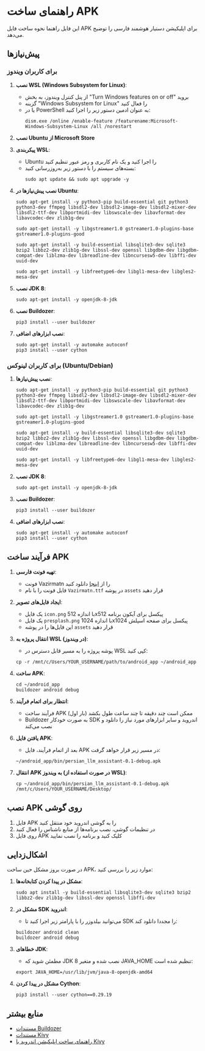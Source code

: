 # راهنمای ساخت APK

این فایل راهنما نحوه ساخت فایل APK برای اپلیکیشن دستیار هوشمند فارسی را توضیح می‌دهد.

## پیش‌نیازها

### برای کاربران ویندوز

1. **نصب WSL (Windows Subsystem for Linux)**:
   - از پنل کنترل ویندوز، به بخش "Turn Windows features on or off" بروید
   - گزینه "Windows Subsystem for Linux" را فعال کنید
   - یا در PowerShell به عنوان ادمین دستور زیر را اجرا کنید:
     ```
     dism.exe /online /enable-feature /featurename:Microsoft-Windows-Subsystem-Linux /all /norestart
     ```

2. **نصب Ubuntu از Microsoft Store**

3. **پیکربندی WSL**:
   - Ubuntu را اجرا کنید و یک نام کاربری و رمز عبور تنظیم کنید
   - بسته‌های سیستم را با دستور زیر به‌روزرسانی کنید:
     ```
     sudo apt update && sudo apt upgrade -y
     ```

4. **نصب پیش‌نیازها در Ubuntu**:
   ```
   sudo apt-get install -y python3-pip build-essential git python3 python3-dev ffmpeg libsdl2-dev libsdl2-image-dev libsdl2-mixer-dev libsdl2-ttf-dev libportmidi-dev libswscale-dev libavformat-dev libavcodec-dev zlib1g-dev
   ```
   ```
   sudo apt-get install -y libgstreamer1.0 gstreamer1.0-plugins-base gstreamer1.0-plugins-good
   ```
   ```
   sudo apt-get install -y build-essential libsqlite3-dev sqlite3 bzip2 libbz2-dev zlib1g-dev libssl-dev openssl libgdbm-dev libgdbm-compat-dev liblzma-dev libreadline-dev libncursesw5-dev libffi-dev uuid-dev
   ```
   ```
   sudo apt-get install -y libfreetype6-dev libgl1-mesa-dev libgles2-mesa-dev
   ```

5. **نصب JDK 8**:
   ```
   sudo apt-get install -y openjdk-8-jdk
   ```

6. **نصب Buildozer**:
   ```
   pip3 install --user buildozer
   ```

7. **نصب ابزارهای اضافی**:
   ```
   sudo apt-get install -y automake autoconf
   pip3 install --user cython
   ```

### برای کاربران لینوکس (Ubuntu/Debian)

1. **نصب پیش‌نیازها**:
   ```
   sudo apt-get install -y python3-pip build-essential git python3 python3-dev ffmpeg libsdl2-dev libsdl2-image-dev libsdl2-mixer-dev libsdl2-ttf-dev libportmidi-dev libswscale-dev libavformat-dev libavcodec-dev zlib1g-dev
   ```
   ```
   sudo apt-get install -y libgstreamer1.0 gstreamer1.0-plugins-base gstreamer1.0-plugins-good
   ```
   ```
   sudo apt-get install -y build-essential libsqlite3-dev sqlite3 bzip2 libbz2-dev zlib1g-dev libssl-dev openssl libgdbm-dev libgdbm-compat-dev liblzma-dev libreadline-dev libncursesw5-dev libffi-dev uuid-dev
   ```
   ```
   sudo apt-get install -y libfreetype6-dev libgl1-mesa-dev libgles2-mesa-dev
   ```

2. **نصب JDK 8**:
   ```
   sudo apt-get install -y openjdk-8-jdk
   ```

3. **نصب Buildozer**:
   ```
   pip3 install --user buildozer
   ```

4. **نصب ابزارهای اضافی**:
   ```
   sudo apt-get install -y automake autoconf
   pip3 install --user cython
   ```

## فرآیند ساخت APK

1. **تهیه فونت فارسی**:
   - فونت Vazirmatn را از [اینجا](https://github.com/rastikerdar/vazirmatn/releases) دانلود کنید
   - فایل فونت را با نام `Vazirmatn.ttf` در پوشه `assets` قرار دهید

2. **ایجاد فایل‌های تصویر**:
   - یک فایل `icon.png` با اندازه 512x512 پیکسل برای آیکون برنامه
   - یک فایل `presplash.png` با اندازه 1024x1024 پیکسل برای صفحه اسپلش
   - این فایل‌ها را در پوشه `assets` قرار دهید

3. **انتقال پروژه به WSL (در ویندوز)**:
   - پوشه پروژه را به مسیر قابل دسترس در WSL کپی کنید:
   ```
   cp -r /mnt/c/Users/YOUR_USERNAME/path/to/android_app ~/android_app
   ```

4. **ساخت APK**:
   ```
   cd ~/android_app
   buildozer android debug
   ```

5. **انتظار برای اتمام فرآیند**:
   - فرآیند ساخت APK ممکن است چند دقیقه تا چند ساعت طول بکشد (بار اول)
   - Buildozer به صورت خودکار SDK اندروید و سایر ابزارهای مورد نیاز را دانلود و نصب می‌کند

6. **یافتن فایل APK**:
   - بعد از اتمام فرآیند، فایل APK در مسیر زیر قرار خواهد گرفت:
   ```
   ~/android_app/bin/persian_llm_assistant-0.1-debug.apk
   ```

7. **انتقال APK به ویندوز (در صورت استفاده از WSL)**:
   ```
   cp ~/android_app/bin/persian_llm_assistant-0.1-debug.apk /mnt/c/Users/YOUR_USERNAME/Desktop/
   ```

## نصب APK روی گوشی

1. فایل APK را به گوشی اندروید خود منتقل کنید
2. در تنظیمات گوشی، نصب برنامه‌ها از منابع ناشناس را فعال کنید
3. روی فایل APK کلیک کنید و برنامه را نصب نمایید

## اشکال‌زدایی

در صورت بروز مشکل حین ساخت APK، موارد زیر را بررسی کنید:

1. **مشکل در پیدا کردن کتابخانه‌ها**:
   ```
   sudo apt install -y build-essential libsqlite3-dev sqlite3 bzip2 libbz2-dev zlib1g-dev libssl-dev openssl libffi-dev
   ```

2. **مشکل در SDK اندروید**:
   - می‌توانید بیلدوزر را با پارامتر زیر اجرا کنید تا SDK را مجددا دانلود کند:
   ```
   buildozer android clean
   buildozer android debug
   ```

3. **خطاهای JDK**:
   - مطمئن شوید که JDK 8 نصب شده و متغیر JAVA_HOME تنظیم شده است:
   ```
   export JAVA_HOME=/usr/lib/jvm/java-8-openjdk-amd64
   ```

4. **مشکل در پیدا کردن Cython**:
   ```
   pip3 install --user cython==0.29.19
   ```

## منابع بیشتر

- [مستندات Buildozer](https://buildozer.readthedocs.io/en/latest/)
- [مستندات Kivy](https://kivy.org/doc/stable/)
- [راهنمای ساخت اپلیکیشن اندروید با Kivy](https://kivy.org/doc/stable/guide/packaging-android.html) 